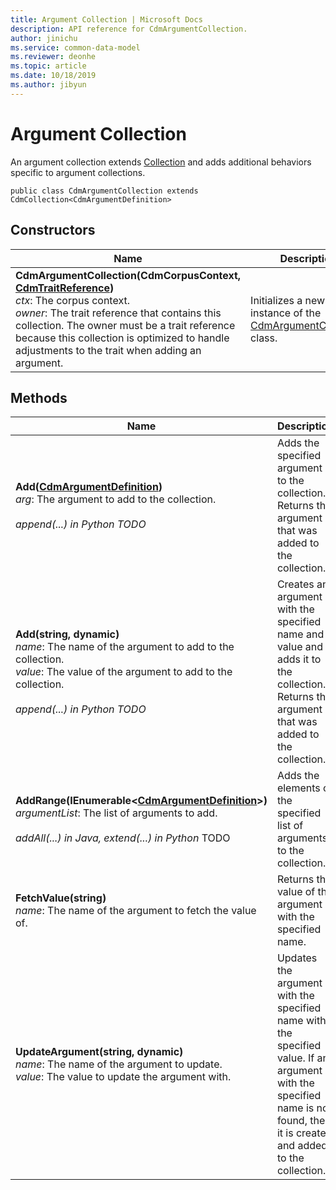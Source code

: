 ```yaml
---
title: Argument Collection | Microsoft Docs
description: API reference for CdmArgumentCollection.
author: jinichu
ms.service: common-data-model
ms.reviewer: deonhe 
ms.topic: article
ms.date: 10/18/2019
ms.author: jibyun
---
```


# Argument Collection

An argument collection extends [Collection](collection.md) and adds additional behaviors specific to argument collections. 

```
public class CdmArgumentCollection extends CdmCollection<CdmArgumentDefinition>
```

## Constructors
|Name|Description|
|---|---|
**CdmArgumentCollection(CdmCorpusContext, [CdmTraitReference](traitreference.md))**<br/>*ctx*: The corpus context.<br/>*owner*: The trait reference that contains this collection. The owner must be a trait reference because this collection is optimized to handle adjustments to the trait when adding an argument.|Initializes a new instance of the [CdmArgumentCollection](argumentcollection.md) class.|

## Methods
|Name|Description|Return Type|
|---|---|---|
|**Add([CdmArgumentDefinition](argument.md))**<br/>*arg*: The argument to add to the collection.<br/><br/>*append(...) in Python TODO*|Adds the specified argument to the collection. Returns the argument that was added to the collection.|[CdmArgumentDefinition](argument.md)|
|**Add(string, dynamic)**<br/>*name*: The name of the argument to add to the collection.<br/>*value*: The value of the argument to add to the collection.<br/><br/>*append(...) in Python TODO*|Creates an argument with the specified name and value and adds it to the collection. Returns the argument that was added to the collection.|[CdmArgumentDefinition](argument.md)|
|**AddRange(IEnumerable\<[CdmArgumentDefinition](argument.md)>)**<br/>*argumentList*: The list of arguments to add.<br/><br/>*addAll(...) in Java, extend(...) in Python* TODO|Adds the elements of the specified list of arguments to the collection.|void|
|**FetchValue(string)**<br/>*name*: The name of the argument to fetch the value of.|Returns the value of the argument with the specified name.|dynamic|
|**UpdateArgument(string, dynamic)**<br/>*name*: The name of the argument to update.<br/>*value*: The value to update the argument with.|Updates the argument with the specified name with the specified value. If an argument with the specified name is not found, then it is created and added to the collection.|void|

